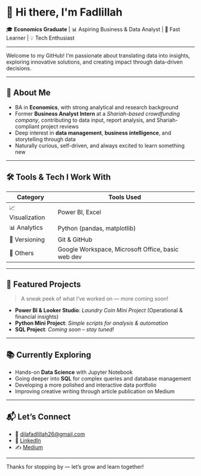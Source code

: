 # 👋 Hi there, I'm Fadlillah

🎓 **Economics Graduate** | 📊 Aspiring Business & Data Analyst | 🚀 Fast Learner | 💡 Tech Enthusiast

---

Welcome to my GitHub! I'm passionate about translating data into insights, exploring innovative solutions, and creating impact through data-driven decisions.

---

## 🌟 About Me
- BA in **Economics**, with strong analytical and research background
- Former **Business Analyst Intern** at a *Shariah-based crowdfunding company*, contributing to data input, report analysis, and Shariah-compliant project reviews
- Deep interest in **data management**, **business intelligence**, and storytelling through data
- Naturally curious, self-driven, and always excited to learn something new

---

## 🛠 Tools & Tech I Work With
| Category         | Tools Used                                  |
|------------------|----------------------------------------------|
| 📈 Visualization | Power BI, Excel                             |
| 📊 Analytics     | Python (pandas, matplotlib)                 |
| 🔄 Versioning    | Git & GitHub                                |
| 🧩 Others        | Google Workspace, Microsoft Office, basic web dev |

---

## 🚧 Featured Projects
> A sneak peek of what I’ve worked on — more coming soon!

- **Power BI & Looker Studio**: *Laundry Coin Mini Project* (Operational & financial insights)
- **Python Mini Project**: *Simple scripts for analysis & automation*
- **SQL Project**: *Coming soon – stay tuned!*

---

## 📚 Currently Exploring
- Hands-on **Data Science** with Jupyter Notebook
- Going deeper into **SQL** for complex queries and database management
- Developing a more polished and interactive data portfolio
- Improving creative writing through article publication on Medium

---

## 📬 Let’s Connect
- 📧 dilafadlillah26@gmail.com 
- 💼 [LinkedIn](www.linkedin.com/in/fadlillah-s-5876482b0)
- ✍️ [Medium](https://medium.com/@dilafadlillah26)

---

Thanks for stopping by — let’s grow and learn together!


